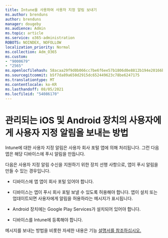 ```yaml
---
title: Intune을 사용하여 사용자 지정 알림 보내기
ms.author: brenduns
author: brenduns
manager: dougeby
ms.audience: Admin
ms.topic: article
ms.service: o365-administration
ROBOTS: NOINDEX, NOFOLLOW
localization_priority: Normal
ms.collection: Adm_O365
ms.custom:
- "9000679"
- "2565"
ms.openlocfilehash: 58acaa29f9d0b066cc7be6f6ee57b1806d0e8812b194e20166b133b7715226a8
ms.sourcegitcommit: b5f7da89a650d2915dc652449623c78be6247175
ms.translationtype: MT
ms.contentlocale: ko-KR
ms.lasthandoff: 08/05/2021
ms.locfileid: "54086170"
---
```

# <a name="how-to-send-custom-notifications-to-the-users-of-managed-ios-and-android-devices"></a>관리되는 iOS 및 Android 장치의 사용자에게 사용자 지정 알림을 보내는 방법

Intune에 대한 사용자 지정 알림은 사용자 회사 포털 앱에 의해 처리됩니다. 그런 다음 앱은 해당 디바이스에 푸시 알림을 만듭니다.

다음은 사용자 지정 알림 수신을 지원하기 위한 장치 선행 사항으로, 앱이 푸시 알림을 만들 수 있는 경우입니다.

- 디바이스에 앱 앱이 회사 포털 있어야 합니다.  

- 디바이스는 앱이 푸시 회사 포털 보낼 수 있도록 허용해야 합니다. 앱이 설치 또는 업데이트되면 사용자에게 알림을 허용하라는 메시지가 표시됩니다.

- Android 장치에는 Google Play Services가 설치되어 있어야 합니다.

- 디바이스를 Intune에 등록해야 합니다.

메시지를 보내는 방법을 비롯한 자세한 내용은 기능 [설명서를 참조하십시오.](https://docs.microsoft.com/intune/custom-notifications)
